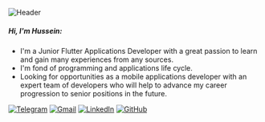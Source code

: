 ![Header](https://github.com/Husseinhtm99/Husseinhtm99/blob/main/profile-img.png)

##### Hi, I'm Hussein:
- I'm a Junior Flutter Applications Developer with a great passion to learn and gain many experiences from any sources.
- I'm fond of programming and applications life cycle.
- Looking for opportunities as a mobile applications developer with an expert team of developers who will help to advance my career progression to senior positions in the future.


[![Telegram](https://img.shields.io/badge/-TELEGRAM-2CA5E0?style=for-the-badge&logo=telegram&logoColor=white)](https://web.telegram.org/z/)
[![Gmail](https://img.shields.io/badge/-GMAIL-D14836?style=for-the-badge&logo=gmail&logoColor=white)](hm15520222@gmail.com)
[![LinkedIn](https://img.shields.io/badge/-LINKEDIN-0077B5?style=for-the-badge&logo=linkedin&logoColor=white)](https://www.linkedin.com/in/hussein99/)
[![GitHub](https://img.shields.io/badge/-GitHub-222222?style=for-the-badge&logo=github&logoColor=white)]( https://github.com/Husseinhtm99)


